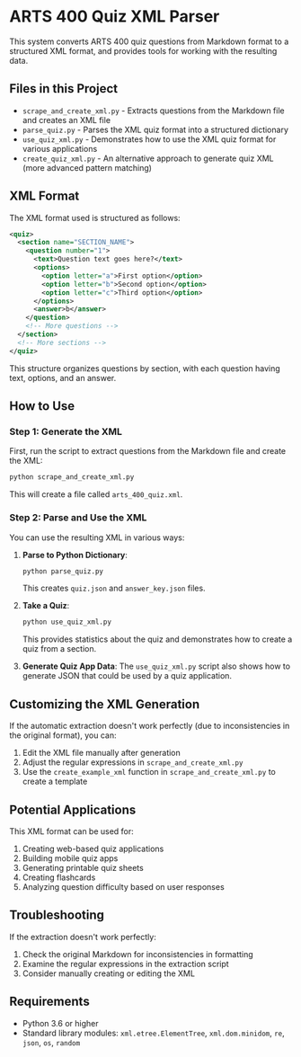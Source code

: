# ARTS 400 Quiz XML Parser

This system converts ARTS 400 quiz questions from Markdown format to a structured XML format, and provides tools for working with the resulting data.

## Files in this Project

- `scrape_and_create_xml.py` - Extracts questions from the Markdown file and creates an XML file
- `parse_quiz.py` - Parses the XML quiz format into a structured dictionary
- `use_quiz_xml.py` - Demonstrates how to use the XML quiz format for various applications
- `create_quiz_xml.py` - An alternative approach to generate quiz XML (more advanced pattern matching)

## XML Format

The XML format used is structured as follows:

```xml
<quiz>
  <section name="SECTION_NAME">
    <question number="1">
      <text>Question text goes here?</text>
      <options>
        <option letter="a">First option</option>
        <option letter="b">Second option</option>
        <option letter="c">Third option</option>
      </options>
      <answer>b</answer>
    </question>
    <!-- More questions -->
  </section>
  <!-- More sections -->
</quiz>
```

This structure organizes questions by section, with each question having text, options, and an answer.

## How to Use

### Step 1: Generate the XML

First, run the script to extract questions from the Markdown file and create the XML:

```bash
python scrape_and_create_xml.py
```

This will create a file called `arts_400_quiz.xml`.

### Step 2: Parse and Use the XML

You can use the resulting XML in various ways:

1. **Parse to Python Dictionary**:
   ```bash
   python parse_quiz.py
   ```
   This creates `quiz.json` and `answer_key.json` files.

2. **Take a Quiz**:
   ```bash
   python use_quiz_xml.py
   ```
   This provides statistics about the quiz and demonstrates how to create a quiz from a section.

3. **Generate Quiz App Data**:
   The `use_quiz_xml.py` script also shows how to generate JSON that could be used by a quiz application.

## Customizing the XML Generation

If the automatic extraction doesn't work perfectly (due to inconsistencies in the original format), you can:

1. Edit the XML file manually after generation
2. Adjust the regular expressions in `scrape_and_create_xml.py`
3. Use the `create_example_xml` function in `scrape_and_create_xml.py` to create a template

## Potential Applications

This XML format can be used for:

1. Creating web-based quiz applications
2. Building mobile quiz apps
3. Generating printable quiz sheets
4. Creating flashcards
5. Analyzing question difficulty based on user responses

## Troubleshooting

If the extraction doesn't work perfectly:

1. Check the original Markdown for inconsistencies in formatting
2. Examine the regular expressions in the extraction script
3. Consider manually creating or editing the XML

## Requirements

- Python 3.6 or higher
- Standard library modules: `xml.etree.ElementTree`, `xml.dom.minidom`, `re`, `json`, `os`, `random` 